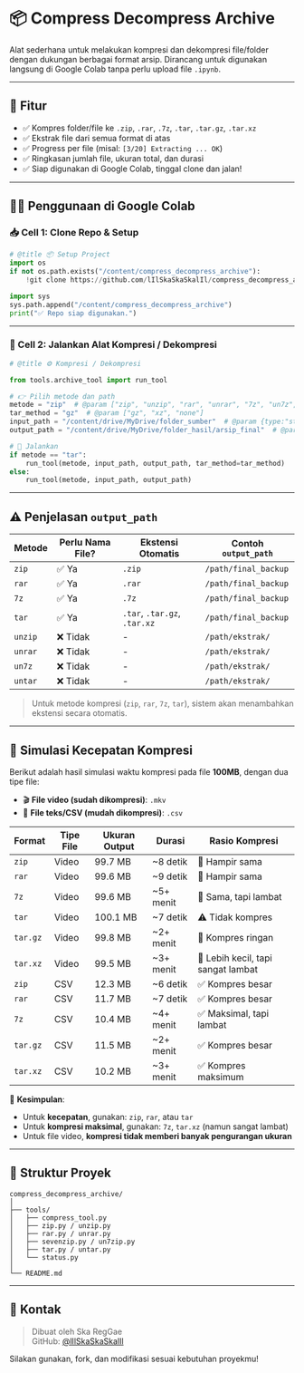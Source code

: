 # 📦 Compress Decompress Archive

Alat sederhana untuk melakukan kompresi dan dekompresi file/folder dengan dukungan berbagai format arsip. Dirancang untuk digunakan langsung di Google Colab tanpa perlu upload file `.ipynb`.

---

## 🧪 Fitur

- ✅ Kompres folder/file ke `.zip`, `.rar`, `.7z`, `.tar`, `.tar.gz`, `.tar.xz`
- ✅ Ekstrak file dari semua format di atas
- ✅ Progress per file (misal: `[3/20] Extracting ... OK`)
- ✅ Ringkasan jumlah file, ukuran total, dan durasi
- ✅ Siap digunakan di Google Colab, tinggal clone dan jalan!

---

## 🧑‍💻 Penggunaan di Google Colab

### 📥 Cell 1: Clone Repo & Setup

```python
# @title 📦 Setup Project
import os
if not os.path.exists("/content/compress_decompress_archive"):
    !git clone https://github.com/lIlSkaSkaSkalIl/compress_decompress_archive.git

import sys
sys.path.append("/content/compress_decompress_archive")
print("✅ Repo siap digunakan.")
```

---

### 🚀 Cell 2: Jalankan Alat Kompresi / Dekompresi

```python
# @title ⚙️ Kompresi / Dekompresi

from tools.archive_tool import run_tool

# 👉 Pilih metode dan path
metode = "zip"  # @param ["zip", "unzip", "rar", "unrar", "7z", "un7z", "tar", "untar"]
tar_method = "gz"  # @param ["gz", "xz", "none"]
input_path = "/content/drive/MyDrive/folder_sumber"  # @param {type:"string"}
output_path = "/content/drive/MyDrive/folder_hasil/arsip_final"  # @param {type:"string"}

# 🚀 Jalankan
if metode == "tar":
    run_tool(metode, input_path, output_path, tar_method=tar_method)
else:
    run_tool(metode, input_path, output_path)
```

---

## ⚠️ Penjelasan `output_path`

| Metode     | Perlu Nama File? | Ekstensi Otomatis | Contoh `output_path`                        |
|------------|------------------|-------------------|---------------------------------------------|
| `zip`      | ✅ Ya             | `.zip`            | `/path/final_backup`                        |
| `rar`      | ✅ Ya             | `.rar`            | `/path/final_backup`                        |
| `7z`       | ✅ Ya             | `.7z`             | `/path/final_backup`                        |
| `tar`      | ✅ Ya             | `.tar`, `.tar.gz`, `.tar.xz` | `/path/final_backup`            |
| `unzip`    | ❌ Tidak          | -                 | `/path/ekstrak/`                            |
| `unrar`    | ❌ Tidak          | -                 | `/path/ekstrak/`                            |
| `un7z`     | ❌ Tidak          | -                 | `/path/ekstrak/`                            |
| `untar`    | ❌ Tidak          | -                 | `/path/ekstrak/`                            |

> Untuk metode kompresi (`zip`, `rar`, `7z`, `tar`), sistem akan menambahkan ekstensi secara otomatis.

---

## 🚀 Simulasi Kecepatan Kompresi

Berikut adalah hasil simulasi waktu kompresi pada file **100MB**, dengan dua tipe file:

- 🎬 **File video (sudah dikompresi)**: `.mkv`
- 📝 **File teks/CSV (mudah dikompresi)**: `.csv`

| Format    | Tipe File   | Ukuran Output | Durasi    | Rasio Kompresi |
|-----------|-------------|---------------|-----------|----------------|
| `zip`     | Video       | 99.7 MB       | ~8 detik  | 🔻 Hampir sama |
| `rar`     | Video       | 99.6 MB       | ~9 detik  | 🔻 Hampir sama |
| `7z`      | Video       | 99.6 MB       | ~5+ menit | 🔻 Sama, tapi lambat |
| `tar`     | Video       | 100.1 MB      | ~7 detik  | ⚠️ Tidak kompres |
| `tar.gz`  | Video       | 99.8 MB       | ~2+ menit | 🔻 Kompres ringan |
| `tar.xz`  | Video       | 99.5 MB       | ~3+ menit | 🔻 Lebih kecil, tapi sangat lambat |
| `zip`     | CSV         | 12.3 MB       | ~6 detik  | ✅ Kompres besar |
| `rar`     | CSV         | 11.7 MB       | ~7 detik  | ✅ Kompres besar |
| `7z`      | CSV         | 10.4 MB       | ~4+ menit | ✅ Maksimal, tapi lambat |
| `tar.gz`  | CSV         | 11.5 MB       | ~2+ menit | ✅ Kompres besar |
| `tar.xz`  | CSV         | 10.2 MB       | ~3+ menit | ✅ Kompres maksimum |

📌 **Kesimpulan**:
- Untuk **kecepatan**, gunakan: `zip`, `rar`, atau `tar`
- Untuk **kompresi maksimal**, gunakan: `7z`, `tar.xz` (namun sangat lambat)
- Untuk file video, **kompresi tidak memberi banyak pengurangan ukuran**

---

## 📁 Struktur Proyek

```
compress_decompress_archive/
│
├── tools/
│   ├── compress_tool.py
│   ├── zip.py / unzip.py
│   ├── rar.py / unrar.py
│   ├── sevenzip.py / un7zip.py
│   ├── tar.py / untar.py
│   └── status.py
│
└── README.md
```

---

## 🙋 Kontak

> Dibuat oleh Ska RegGae  
GitHub: [@lIlSkaSkaSkalIl](https://github.com/lIlSkaSkaSkalIl)

Silakan gunakan, fork, dan modifikasi sesuai kebutuhan proyekmu!
